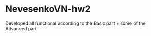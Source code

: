 # NevesenkoVN-hw2

Developed all functional according to the Basic part + some of the Advanced part

